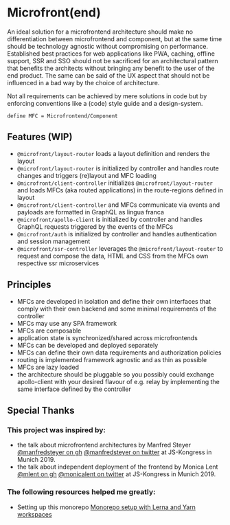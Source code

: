 # Microfront(end)

An ideal solution for a microfrontend architecture should make no differentiation between microfrontend and component, but at the same time should be technology agnostic without compromising on performance. Established best practices for web applications like PWA, caching, offline support, SSR and SSO should not be sacrificed for an architectural pattern that benefits the architects without bringing any benefit to the user of the end product.
The same can be said of the UX aspect that should not be influenced in a bad way by the choice of architecture.

Not all requirements can be achieved by mere solutions in code but by enforcing conventions like a (code) style guide and a design-system.

`define MFC = Microfrontend/Component`

## Features (WIP)

- `@microfront/layout-router` loads a layout definition and renders the layout
- `@microfront/layout-router` is initialized by controller and handles route changes and triggers (re)layout and MFC loading
- `@microfront/client-controller` initializes `@microfront/layout-router` and loads MFCs (aka routed applications) in the route-regions defined in layout
- `@microfront/client-controller` and MFCs communicate via events and payloads are formatted in GraphQL as lingua franca
- `@microfront/apollo-client` is initialized by controller and handles GraphQL requests triggered by the events of the MFCs
- `@microfront/auth` is initialized by controller and handles authentication and session management
- `@microfront/ssr-controller` leverages the `@microfront/layout-router` to request and compose the data, HTML and CSS from the MFCs own respective ssr microservices

## Principles

- MFCs are developed in isolation and define their own interfaces that comply with their own backend and some minimal requirements of the controller
- MFCs may use any SPA framework
- MFCs are composable
- application state is synchronized/shared across microfrontends
- MFCs can be developed and deployed separately
- MFCs can define their own data requirements and authorization policies
- routing is implemented framework agnostic and as thin as possible
- MFCs are lazy loaded
- the architecture should be pluggable so you possibly could exchange apollo-client with your desired flavour of e.g. relay by implementing the same interface defined by the controller

## Special Thanks

### This project was inspired by:

- the talk about microfrontend architectures by Manfred Steyer [@manfredsteyer on gh](https://github.com/manfredsteyer) [@manfredsteyer on twitter](https://twitter.com/ManfredSteyer) at JS-Kongress in Munich 2019.
- the talk about independent deployment of the frontend by Monica Lent [@mlent on gh](https://github.com/mlent) [@monicalent on twitter](https://twitter.com/monicalent) at JS-Kongress in Munich 2019.

### The following resources helped me greatly:

- Setting up this monorepo [Monorepo setup with Lerna and Yarn workspaces](https://medium.com/trabe/monorepo-setup-with-lerna-and-yarn-workspaces-5d747d7c0e91)
